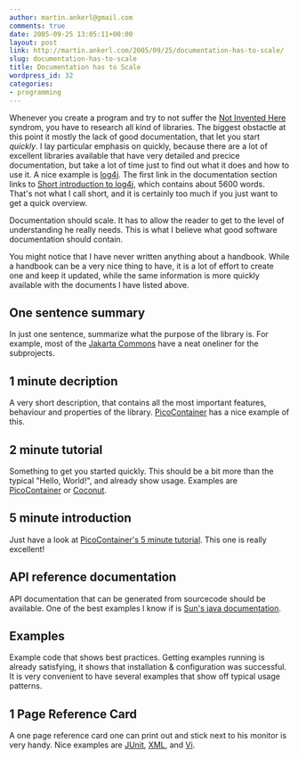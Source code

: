 ```yaml
---
author: martin.ankerl@gmail.com
comments: true
date: 2005-09-25 13:05:11+00:00
layout: post
link: http://martin.ankerl.com/2005/09/25/documentation-has-to-scale/
slug: documentation-has-to-scale
title: Documentation has to Scale
wordpress_id: 32
categories:
- programming
---
```


Whenever you create a program and try to not suffer the [Not Invented Here](http://en.wikipedia.org/wiki/Not_Invented_Here) syndrom, you have to research all kind of libraries. The biggest obstactle at this point it mostly the lack of good documentation, that let you start _quickly_. I lay particular emphasis on quickly, because there are a lot of excellent libraries available that have very detailed and precice documentation, but take a lot of time just to find out what it does and how to use it. A nice example is [log4j](http://logging.apache.org/log4j/docs/). The first link in the documentation section links to [Short introduction to log4j](http://logging.apache.org/log4j/docs/manual.html), which contains about 5600 words.  That's not what I call short, and it is certainly too much if you just want to get a quick overview.

Documentation should scale. It has to allow the reader to get to the level of understanding he really needs. This is what I believe what good software documentation should contain.

You might notice that I have never written anything about a handbook. While a handbook can be a very nice thing to have, it is a lot of effort to create one and keep it updated, while the same information is more quickly available with the documents I have listed above.

## One sentence summary

In just one sentence, summarize what the purpose of the library is. For example, most of the [Jakarta Commons](http://jakarta.apache.org/commons/) have a neat oneliner for the subprojects.

## 1 minute decription

A very short description, that contains all the most important features, behaviour and properties of the library. [PicoContainer](http://www.picocontainer.org/One+minute+description) has a nice example of this.

## 2 minute tutorial

Something to get you started quickly. This should be a bit more than the typical "Hello, World!", and already show usage. Examples are [PicoContainer](http://www.picocontainer.org/Two+minute+tutorial) or [Coconut](http://coconut.codehaus.org/AIO+2+minute+tutorial).

## 5 minute introduction

Just have a look at [PicoContainer's 5 minute tutorial](http://www.picocontainer.org/Five+minute+introduction). This one is really excellent!

## API reference documentation

API documentation that can be generated from sourcecode should be available. One of the best examples I know if is [Sun's java documentation](http://java.sun.com/j2se/1.4.2/docs/api/index.html).

## Examples

Example code that shows best practices. Getting examples running is already satisfying, it shows that installation & configuration was successful. It is very convenient to have several examples that show off typical usage patterns.

## 1 Page Reference Card

A one page reference card one can print out and stick next to his monitor is very handy. Nice examples are [JUnit](http://www.digilife.be/quickreferences/QRC/JUnit%20Quick%20Reference.pdf), [XML](http://www.mulberrytech.com/quickref/XMLquickref.pdf), and [Vi](http://www.digilife.be/quickreferences/QRC/vi%20Quick%20Reference.pdf).
